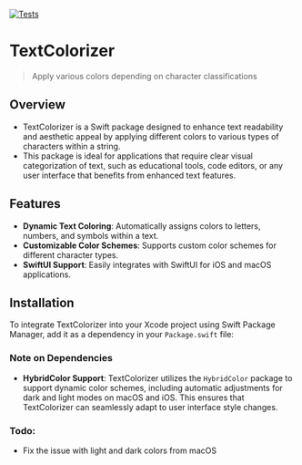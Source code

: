 [![Tests](https://github.com/sentryco/TextColorizer/actions/workflows/Tests.yml/badge.svg)](https://github.com/sentryco/TextColorizer/actions/workflows/Tests.yml)

# TextColorizer

> Apply various colors depending on character classifications

## Overview
- TextColorizer is a Swift package designed to enhance text readability and aesthetic appeal by applying different colors to various types of characters within a string. 
- This package is ideal for applications that require clear visual categorization of text, such as educational tools, code editors, or any user interface that benefits from enhanced text features.

## Features
- **Dynamic Text Coloring**: Automatically assigns colors to letters, numbers, and symbols within a text.
- **Customizable Color Schemes**: Supports custom color schemes for different character types.
- **SwiftUI Support**: Easily integrates with SwiftUI for iOS and macOS applications.

## Installation
To integrate TextColorizer into your Xcode project using Swift Package Manager, add it as a dependency in your `Package.swift` file:

### Note on Dependencies
- **HybridColor Support**: TextColorizer utilizes the `HybridColor` package to support dynamic color schemes, including automatic adjustments for dark and light modes on macOS and iOS. This ensures that TextColorizer can seamlessly adapt to user interface style changes.

### Todo: 
- Fix the issue with light and dark colors from macOS
